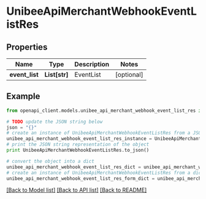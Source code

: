 # UnibeeApiMerchantWebhookEventListRes


## Properties

Name | Type | Description | Notes
------------ | ------------- | ------------- | -------------
**event_list** | **List[str]** | EventList | [optional] 

## Example

```python
from openapi_client.models.unibee_api_merchant_webhook_event_list_res import UnibeeApiMerchantWebhookEventListRes

# TODO update the JSON string below
json = "{}"
# create an instance of UnibeeApiMerchantWebhookEventListRes from a JSON string
unibee_api_merchant_webhook_event_list_res_instance = UnibeeApiMerchantWebhookEventListRes.from_json(json)
# print the JSON string representation of the object
print UnibeeApiMerchantWebhookEventListRes.to_json()

# convert the object into a dict
unibee_api_merchant_webhook_event_list_res_dict = unibee_api_merchant_webhook_event_list_res_instance.to_dict()
# create an instance of UnibeeApiMerchantWebhookEventListRes from a dict
unibee_api_merchant_webhook_event_list_res_form_dict = unibee_api_merchant_webhook_event_list_res.from_dict(unibee_api_merchant_webhook_event_list_res_dict)
```
[[Back to Model list]](../README.md#documentation-for-models) [[Back to API list]](../README.md#documentation-for-api-endpoints) [[Back to README]](../README.md)


